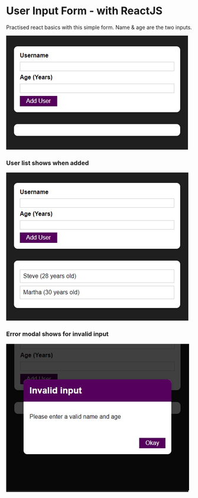 # User Input Form - with ReactJS

Practised react basics with this simple form.
Name & age are the two inputs.

![](./img/shot1.jpg)

### User list shows when added

![](./img/shot2.jpg)

### Error modal shows for invalid input

![](./img/shot3.jpg)
